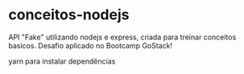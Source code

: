 # conceitos-nodejs
API "Fake" utilizando nodejs e express, criada para treinar conceitos basicos. Desafio aplicado no Bootcamp GoStack! 

yarn para instalar dependências
